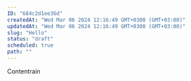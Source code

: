```yaml
---
ID: "684c2d1ee36d"
createdAt: "Wed Mar 06 2024 12:16:49 GMT+0300 (GMT+03:00)"
updatedAt: "Wed Mar 06 2024 12:16:49 GMT+0300 (GMT+03:00)"
slug: "Hello"
status: "draft"
scheduled: true
path: ""
---
```

Contentrain